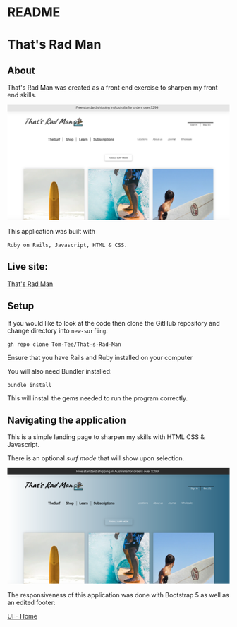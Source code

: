 # README

# That's Rad Man

## About

That's Rad Man was created as a front end exercise to sharpen my front end skills.

![UI - Home](docs/home.png)

This application was built with
```
Ruby on Rails, Javascript, HTML & CSS.
```

## Live site:

[That's Rad Man](https://rad-man.herokuapp.com/)

## Setup

If you would like to look at the code then clone the GitHub repository and change directory into `new-surfing`:
```
gh repo clone Tom-Tee/That-s-Rad-Man
```

Ensure that you have Rails and Ruby installed on your computer

You will also need Bundler installed:
```
bundle install
```
This will install the gems needed to run the program correctly.

## Navigating the application

This is a simple landing page to sharpen my skills with HTML CSS & Javascript. 

There is an optional *surf mode* that will show upon selection.

![UI - Home](docs/home-toggle.png)

The responsiveness of this application was done with Bootstrap 5 as well as an edited footer:

[UI - Home](docs/footer.png)

